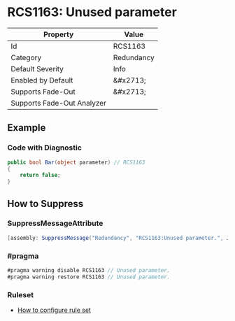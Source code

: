 # RCS1163: Unused parameter

| Property | Value |
| -------- | ----- |
| Id | RCS1163 |
| Category | Redundancy |
| Default Severity | Info |
| Enabled by Default | &\#x2713; |
| Supports Fade\-Out | &\#x2713; |
| Supports Fade\-Out Analyzer |  |

## Example

### Code with Diagnostic

```csharp
public bool Bar(object parameter) // RCS1163
{
    return false;
}
```

## How to Suppress

### SuppressMessageAttribute

```csharp
[assembly: SuppressMessage("Redundancy", "RCS1163:Unused parameter.", Justification = "<Pending>")]
```

### \#pragma

```csharp
#pragma warning disable RCS1163 // Unused parameter.
#pragma warning restore RCS1163 // Unused parameter.
```

### Ruleset

* [How to configure rule set](../HowToConfigureAnalyzers.md)
